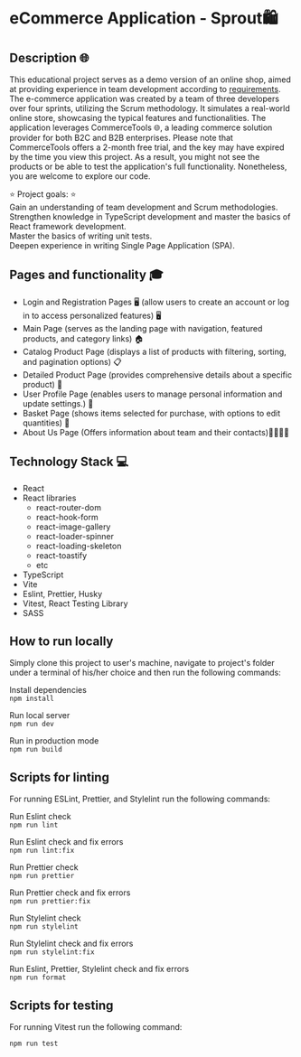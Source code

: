 # eCommerce Application  - Sprout🛍️

## Description 🌐
This educational project serves as a demo version of an online shop, aimed at providing experience in team development according to [requirements](https://github.com/rolling-scopes-school/tasks/blob/master/tasks/eCommerce-Application/Readme.md). The e-commerce application was created by a team of three developers over four sprints, utilizing the Scrum methodology. It simulates a real-world online store, showcasing the typical features and functionalities. The application leverages CommerceTools 🌐, a leading commerce solution provider for both B2C and B2B enterprises. Please note that CommerceTools offers a 2-month free trial, and the key may have expired by the time you view this project. As a result, you might not see the products or be able to test the application's full functionality. Nonetheless, you are welcome to explore our code.   
   
⭐️ Project goals: ⭐️  
Gain an understanding of team development and Scrum methodologies.   
Strengthen knowledge in TypeScript development and master the basics of React framework development.   
Master the basics of writing unit tests.   
Deepen experience in writing Single Page Application (SPA).

## Pages and functionality 🎓 
 - Login and Registration Pages 🖥️ (allow users to create an account or log in to access personalized features) 🖥️
 - Main Page (serves as the landing page with navigation, featured products, and category links) 🏠
 - Catalog Product Page (displays a list of products with filtering, sorting, and pagination options) 📋
 - Detailed Product Page (provides comprehensive details about a specific product) 🔎
 - User Profile Page (enables users to manage personal information and update settings.) 👤
 - Basket Page (shows items selected for purchase, with options to edit quantities) 🛒
 - About Us Page (Offers information about team and their contacts)🙋‍♂️🙋‍♀️

## Technology Stack 💻
 - React
 - React libraries
   - react-router-dom
   - react-hook-form
   - react-image-gallery
   - react-loader-spinner
   - react-loading-skeleton
   - react-toastify
   - etc
 - TypeScript
 - Vite
 - Eslint, Prettier, Husky
 - Vitest, React Testing Library
 - SASS

## How to run locally
Simply clone this project to user's machine, navigate to project's folder under a terminal of his/her choice and then run the following commands:

Install dependencies   
```npm install```

Run local server   
```npm run dev```

Run in production mode   
```npm run build```


## Scripts for linting
For running ESLint, Prettier, and Stylelint run the following commands:

Run Eslint check   
```npm run lint```

Run Eslint check and fix errors   
```npm run lint:fix```

Run Prettier check   
```npm run prettier```

Run Prettier check and fix errors   
```npm run prettier:fix```

Run Stylelint check   
```npm run stylelint```

Run Stylelint check and fix errors   
```npm run stylelint:fix```

Run Eslint, Prettier, Stylelint check and fix errors   
```npm run format```

## Scripts for testing
For running Vitest run the following command:

```npm run test```
